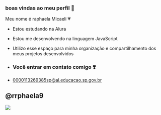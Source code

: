 ### boas vindas ao meu perfil 💓

Meu nome é raphaela Micaeli 💗

- Estou estudando na Alura
- Estou me desenvolvendo na linguagem JavaScript
- Utilizo esse espaço para minha organização e compartilhamento dos meus projetos desenvolvidos

- ### Você entrar em contato comigo ❣️

- 0000113269385sp@al.educacao.sp.gov.br

 @rrphaela9
- 
![](https://media1.tenor.com/m/DM7SdBiQKhEAAAAd/cat-underwater.gif)
